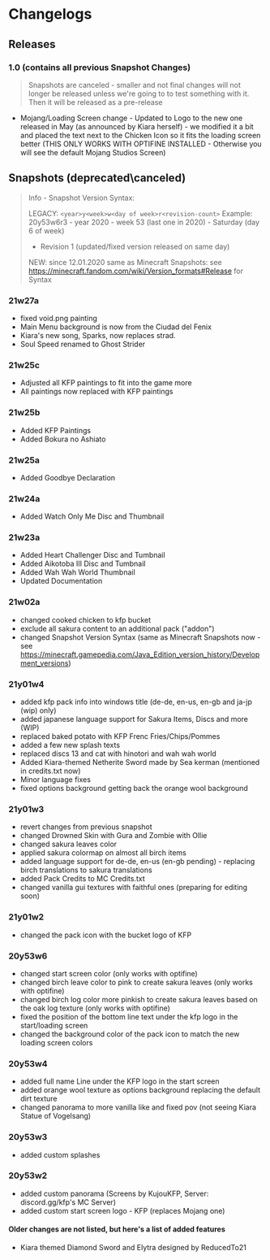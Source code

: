 # Changelogs
## Releases
### 1.0 (contains all previous Snapshot Changes)
> Snapshots are canceled - smaller and not final changes will not longer be released unless we're going to to test something with it. Then it will be released as a pre-release
* Mojang/Loading Screen change - Updated to Logo to the new one released in May (as announced by Kiara herself) - we modified it a bit and placed the text next to the Chicken Icon so it fits the loading screen better (THIS ONLY WORKS WITH OPTIFINE INSTALLED - Otherwise you will see the default Mojang Studios Screen)

## Snapshots (deprecated\canceled)
> Info - Snapshot Version Syntax:
>
> LEGACY: ```<year>y<week>w<day of week>r<revision-count>```
> Example: 20y53w6r3 - year 2020 - week 53 (last one in 2020) - Saturday (day 6 of week)
> - Revision 1 (updated/fixed version released on same day)
>
> NEW: since 12.01.2020 same as Minecraft Snapshots: see https://minecraft.fandom.com/wiki/Version_formats#Release for Syntax

### 21w27a
* fixed void.png painting
* Main Menu background is now from the Ciudad del Fenix
* Kiara's new song, Sparks, now replaces strad.
* Soul Speed renamed to Ghost Strider

### 21w25c
* Adjusted all KFP paintings to fit into the game more
* All paintings now replaced with KFP paintings

### 21w25b
* Added KFP Paintings
* Added Bokura no Ashiato

### 21w25a
* Added Goodbye Declaration

### 21w24a
* Added Watch Only Me Disc and Thumbnail

### 21w23a
* Added Heart Challenger Disc and Tumbnail
* Added Aikotoba III Disc and Tumbnail
* Added Wah Wah World Thumbnail
* Updated Documentation

### 21w02a
- changed cooked chicken to kfp bucket
- exclude all sakura content to an additional pack ("addon")
- changed Snapshot Version Syntax (same as Minecraft Snapshots now - see https://minecraft.gamepedia.com/Java_Edition_version_history/Development_versions)

### 21y01w4
- added kfp pack info into windows title (de-de, en-us, en-gb and ja-jp (wip) only)
- added japanese language support for Sakura Items, Discs and more (WIP)
- replaced baked potato with KFP Frenc Fries/Chips/Pommes
- added a few new splash texts
- replaced discs 13 and cat with hinotori and wah wah world
- Added Kiara-themed Netherite Sword made by Sea kerman (mentioned in credits.txt now)
- Minor language fixes
- fixed options background getting back the orange wool background

### 21y01w3
- revert changes from previous snapshot
- changed Drowned Skin with Gura and Zombie with Ollie
- changed sakura leaves color
- applied sakura colormap on almost all birch items
- added language support for de-de, en-us (en-gb pending) - replacing birch translations to sakura translations
- added Pack Credits to MC Credits.txt
- changed vanilla gui textures with faithful ones (preparing for editing soon)

### 21y01w2
- changed the pack icon with the bucket logo of KFP

### 20y53w6
- changed start screen color (only works with optifine)
- changed birch leave color to pink to create sakura leaves (only works with optifine)
- changed birch log color more pinkish to create sakura leaves based on the oak log texture (only works with optifine)
- fixed the position of the bottom line text under the kfp logo in the start/loading screen
- changed the background color of the pack icon to match the new loading screen colors

### 20y53w4
- added full name Line under the KFP logo in the start screen
- added orange wool texture as options background replacing the default dirt texture
- changed panorama to more vanilla like and fixed pov (not seeing Kiara Statue of Vogelsang)

### 20y53w3
- added custom splashes

### 20y53w2
- added custom panorama (Screens by KujouKFP, Server: discord.gg/kfp's MC Server)
- added custom start screen logo - KFP (replaces Mojang one)

#### Older changes are not listed, but here's a list of added features
- Kiara themed Diamond Sword and Elytra designed by ReducedTo21

